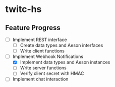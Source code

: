 # twitc-hs

## Feature Progress
- [ ] Implement REST interface
    - [ ] Create data types and Aeson interfaces
    - [ ] Write client functions
- [ ] Implement Webhook Notifications
    - [x] Implement data types and Aeson instances
    - [ ] Write server functions
    - [ ] Verify client secret with HMAC
- [ ] Implement chat interaction

